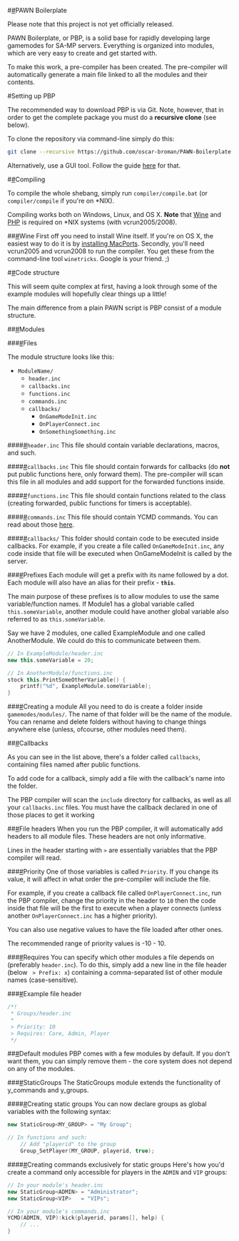 #<a name="pawn-boilerplate" href="#pawn-boilerplate">\#</a>PAWN Boilerplate

Please note that this project is not yet officially released.

PAWN Boilerplate, or PBP, is a solid base for rapidly developing large gamemodes for SA-MP servers.
Everything is organized into modules, which are very easy to create and get started with.

To make this work, a pre-compiler has been created. The pre-compiler will automatically generate a main file linked to all the modules and their contents.

#Setting up PBP

The recommended way to download PBP is via Git. Note, however, that in order to get the complete package you must do a **recursive clone** (see below).

To clone the repository via command-line simply do this:
```bash
git clone --recursive https://github.com/oscar-broman/PAWN-Boilerplate.git
```

Alternatively, use a GUI tool. Follow the guide [here](http://help.github.com/set-up-git-redirect) for that.

#<a name="compiling" href="#compiling">\#</a>Compiling

To compile the whole shebang, simply run `compiler/compile.bat` (or `compiler/compile` if you're on *NIX).

Compiling works both on Windows, Linux, and OS X. **Note** that [Wine](http://www.winehq.org/) and [PHP](http://php.net/) is required on *NIX systems (with vcrun2005/2008).

##<a name="wine" href="#wine">\#</a>Wine
First off you need to install Wine itself. If you're on OS X, the easiest way to do it is by [installing MacPorts](http://www.macports.org/install.php).
Secondly, you'll need vcrun2005 and vcrun2008 to run the compiler. You get these from the command-line tool `winetricks`. Google is your friend. ;)

#<a name="code-structure" href="#code-structure">\#</a>Code structure

This will seem quite complex at first, having a look through some of the example modules will hopefully clear things up a little!

The main difference from a plain PAWN script is PBP consist of a module structure.

##<a name="modules" href="#modules">\#</a>Modules

###<a name="module-files" href="#module-files">\#</a>Files

The module structure looks like this:

- `ModuleName/`
    - `header.inc`
    - `callbacks.inc`
    - `functions.inc`
    - `commands.inc`
    - `callbacks/`
        - `OnGameModeInit.inc`
        - `OnPlayerConnect.inc`
        - `OnSomethingSomething.inc`

####<a name="header-inc" href="#header-inc">\#</a>`header.inc`
This file should contain variable declarations, macros, and such.

####<a name="callbacks-inc" href="#callbacks-inc">\#</a>`callbacks.inc`
This file should contain forwards for callbacks (do **not** put public functions here, only forward them). The pre-compiler will scan this file in all modules and add support for the forwarded functions inside.

####<a name="functions-inc" href="#functions-inc">\#</a>`functions.inc`
This file should contain functions related to the class (creating forwarded, public functions for timers is acceptable).

####<a name="commands-inc" href="#commands-inc">\#</a>`commands.inc`
This file should contain YCMD commands. You can read about those [here](http://forum.sa-mp.com/showthread.php?t=169029).

####<a name="callbacks-" href="#callbacks-">\#</a>`callbacks/`
This folder should contain code to be executed inside callbacks. For example, if you create a file called `OnGameModeInit.inc`, any code inside that file will be executed when OnGameModeInit is called by the server.

###<a name="prefixes" href="#prefixes">\#</a>Prefixes
Each module will get a prefix with its name followed by a dot. Each module will also have an alias for their prefix - **`this`**.

The main purpose of these prefixes is to allow modules to use the same variable/function names. If Module1 has a global variable called `this.someVariable`, another module could have another global variable also referred to as `this.someVariable`.

Say we have 2 modules, one called ExampleModule and one called AnotherModule. We could do this to communicate between them.

```C++
// In ExampleModule/header.inc
new this.someVariable = 20;

// In AnotherModule/functions.inc
stock this.PrintSomeOtherVariable() {
    printf("%d", ExampleModule.someVariable);
}
```


###<a name="creating-a-module" href="#creating-a-module">\#</a>Creating a module
All you need to do is create a folder inside `gamemodes/modules/`. The name of that folder will be the name of the module. You can rename and delete folders without having to change things anywhere else (unless, ofcourse, other modules need them).


##<a name="callbacks" href="#callbacks">\#</a>Callbacks

As you can see in the list above, there's a folder called `callbacks`, containing files named after public functions.

To add code for a callback, simply add a file with the callback's name into the folder.

The PBP compiler will scan the `include` directory for callbacks, as well as all your `callbacks.inc` files. You must have the callback declared in one of those places to get it working

##<a name="file-headers" href="#file-headers">\#</a>File headers
When you run the PBP compiler, it will automatically add headers to all module files. These headers are not only informative.

Lines in the header starting with `>` are essentially variables that the PBP compiler will read. 

###<a name="priority" href="#priority">\#</a>Priority
One of those variables is called `Priority`. If you change its value, it will affect in what order the pre-compiler will include the file.

For example, if you create a callback file called `OnPlayerConnect.inc`, run the PBP compiler, change the priority in the header to `10` then the code inside that file will be the first to execute when a player connects (unless another `OnPlayerConnect.inc` has a higher priority).

You can also use negative values to have the file loaded after other ones.

The recommended range of priority values is -10 - 10.

###<a name="requires" href="#requires">\#</a>Requires
You can specify which other modules a file depends on (preferably `header.inc`). To do this, simply add a new line in the file header (below ` > Prefix: x`) containing a comma-separated list of other module names (case-sensitive).

###<a name="example-file-header" href="#example-file-header">\#</a>Example file header
```C++
/*!
 * Groups/header.inc
 *
 > Priority: 10
 > Requires: Core, Admin, Player
 */
```

##<a name="default-modules" href="#default-modules">\#</a>Default modules
PBP comes with a few modules by default. If you don't want them, you can simply remove them - the core system does not depend on any of the modules.

###<a name="staticgroups" href="#staticgroups">\#</a>StaticGroups
The StaticGroups module extends the functionality of y\_commands and y\_groups.

####<a name="creating-static-groups" href="#creating-static-groups">\#</a>Creating static groups
You can now declare groups as global variables with the following syntax:

```C++
new StaticGroup<MY_GROUP> = "My Group";

// In functions and such:
	// Add "playerid" to the group
	Group_SetPlayer(MY_GROUP, playerid, true);
```

####<a name="creating-commands-exclusively-for-static-groups" href="#creating-commands-exclusively-for-static-groups">\#</a>Creating commands exclusively for static groups
Here's how you'd create a command only accessible for players in the `ADMIN` and `VIP` groups:

```C++
// In your module's header.inc
new StaticGroup<ADMIN> = "Administrator";
new StaticGroup<VIP>   = "VIPs";

// In your module's commands.inc
YCMD(ADMIN, VIP):kick(playerid, params[], help) {
	// ...
}
```